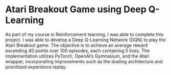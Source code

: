 # Atari Breakout Game using Deep Q-Learning

As part of my course in Reinforcement learning, I was able to complete this project. I was able to develop a Deep Q-Learning Network (DQN) to play the Atari Breakout game. The objective is to achieve an average reward exceeding 40 points over 100 episodes, each containing 5 lives. The implementation utilizes PyTorch, OpenAI’s Gymnasium, and the Atari wrapper, incorporating improvements such as the dueling architecture and prioritized experience replay.
